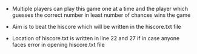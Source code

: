* Multiple players can play this game one at a time and the player which guesses the correct number in least number of chances wins the game

* Aim is to beat the hiscore which will be written in the hiscore.txt file

*  Location of hiscore.txt is written in line 22 and 27 if in case anyone faces error in opening hiscore.txt file
